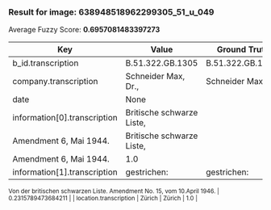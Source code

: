 ### Result for image: 638948518962299305_51_u_049
Average Fuzzy Score: **0.6957081483397273**
<small>

| Key | Value | Ground Truth | Score |
| --- | --- | --- | --- |
| b_id.transcription | B.51.322.GB.1305 | B.51.322.GB.1305. | 0.9696969696969697 |
| company.transcription | Schneider Max, Dr., | Schneider Max, Dr. | 0.972972972972973 |
| date | None |  | 0.0 |
| information[0].transcription | Britische schwarze Liste,
Amendment 6, Mai 1944. | Britische schwarze Liste,
Amendment 6, Mai 1944. | 1.0 |
| information[1].transcription | gestrichen: | gestrichen:
Von der britischen schwarzen Liste.
Amendment No. 15, vom 10.April 1946. | 0.2315789473684211 |
| location.transcription | Zürich | Zürich | 1.0 |

</small>
